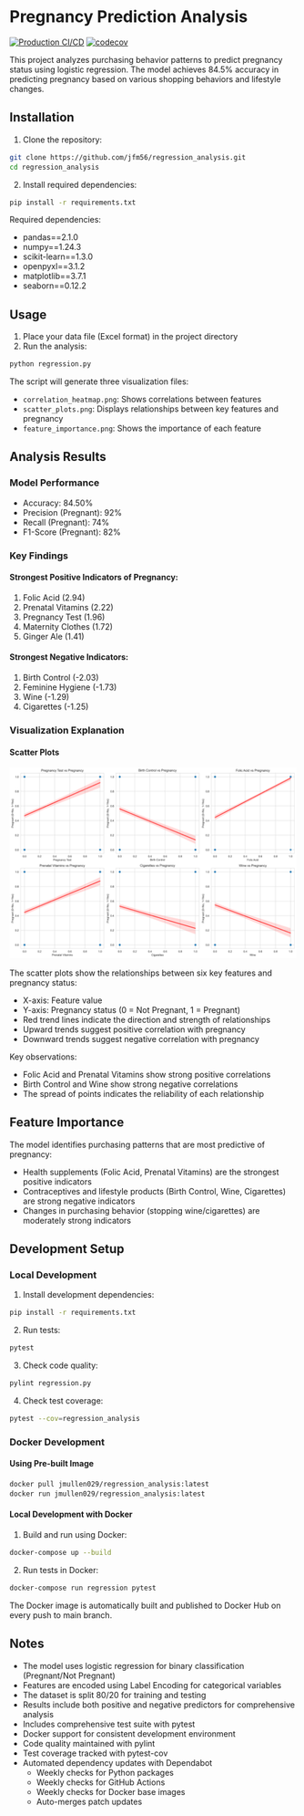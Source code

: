 # Pregnancy Prediction Analysis

[![Production CI/CD](https://github.com/jfm56/regression_analysis/actions/workflows/production.yml/badge.svg)](https://github.com/jfm56/regression_analysis/actions/workflows/production.yml)
[![codecov](https://codecov.io/gh/jfm56/regression_analysis/branch/main/graph/badge.svg)](https://codecov.io/gh/jfm56/regression_analysis)


This project analyzes purchasing behavior patterns to predict pregnancy status using logistic regression. The model achieves 84.5% accuracy in predicting pregnancy based on various shopping behaviors and lifestyle changes.

## Installation

1. Clone the repository:
```bash
git clone https://github.com/jfm56/regression_analysis.git
cd regression_analysis
```

2. Install required dependencies:
```bash
pip install -r requirements.txt
```

Required dependencies:
- pandas==2.1.0
- numpy==1.24.3
- scikit-learn==1.3.0
- openpyxl==3.1.2
- matplotlib==3.7.1
- seaborn==0.12.2

## Usage

1. Place your data file (Excel format) in the project directory
2. Run the analysis:
```bash
python regression.py
```

The script will generate three visualization files:
- `correlation_heatmap.png`: Shows correlations between features
- `scatter_plots.png`: Displays relationships between key features and pregnancy
- `feature_importance.png`: Shows the importance of each feature

## Analysis Results

### Model Performance
- Accuracy: 84.50%
- Precision (Pregnant): 92%
- Recall (Pregnant): 74%
- F1-Score (Pregnant): 82%

### Key Findings

#### Strongest Positive Indicators of Pregnancy:
1. Folic Acid (2.94)
2. Prenatal Vitamins (2.22)
3. Pregnancy Test (1.96)
4. Maternity Clothes (1.72)
5. Ginger Ale (1.41)

#### Strongest Negative Indicators:
1. Birth Control (-2.03)
2. Feminine Hygiene (-1.73)
3. Wine (-1.29)
4. Cigarettes (-1.25)

### Visualization Explanation

#### Scatter Plots
![Scatter Plots](scatter_plots.png)

The scatter plots show the relationships between six key features and pregnancy status:
- X-axis: Feature value
- Y-axis: Pregnancy status (0 = Not Pregnant, 1 = Pregnant)
- Red trend lines indicate the direction and strength of relationships
- Upward trends suggest positive correlation with pregnancy
- Downward trends suggest negative correlation with pregnancy

Key observations:
- Folic Acid and Prenatal Vitamins show strong positive correlations
- Birth Control and Wine show strong negative correlations
- The spread of points indicates the reliability of each relationship

## Feature Importance
The model identifies purchasing patterns that are most predictive of pregnancy:
- Health supplements (Folic Acid, Prenatal Vitamins) are the strongest positive indicators
- Contraceptives and lifestyle products (Birth Control, Wine, Cigarettes) are strong negative indicators
- Changes in purchasing behavior (stopping wine/cigarettes) are moderately strong indicators

## Development Setup

### Local Development
1. Install development dependencies:
```bash
pip install -r requirements.txt
```

2. Run tests:
```bash
pytest
```

3. Check code quality:
```bash
pylint regression.py
```

4. Check test coverage:
```bash
pytest --cov=regression_analysis
```

### Docker Development

#### Using Pre-built Image
```bash
docker pull jmullen029/regression_analysis:latest
docker run jmullen029/regression_analysis:latest
```

#### Local Development with Docker
1. Build and run using Docker:
```bash
docker-compose up --build
```

2. Run tests in Docker:
```bash
docker-compose run regression pytest
```

The Docker image is automatically built and published to Docker Hub on every push to main branch.

## Notes
- The model uses logistic regression for binary classification (Pregnant/Not Pregnant)
- Features are encoded using Label Encoding for categorical variables
- The dataset is split 80/20 for training and testing
- Results include both positive and negative predictors for comprehensive analysis
- Includes comprehensive test suite with pytest
- Docker support for consistent development environment
- Code quality maintained with pylint
- Test coverage tracked with pytest-cov
- Automated dependency updates with Dependabot
  - Weekly checks for Python packages
  - Weekly checks for GitHub Actions
  - Weekly checks for Docker base images
  - Auto-merges patch updates
